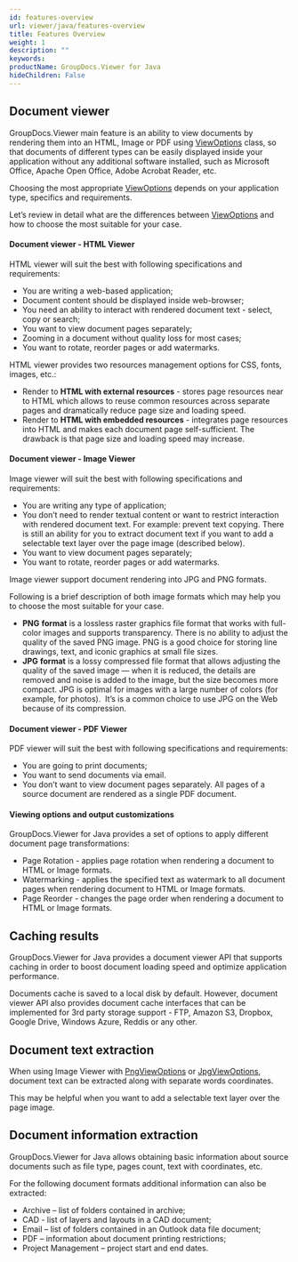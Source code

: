 ```yaml
---
id: features-overview
url: viewer/java/features-overview
title: Features Overview
weight: 1
description: ""
keywords: 
productName: GroupDocs.Viewer for Java
hideChildren: False
---
```

  

## Document viewer

GroupDocs.Viewer main feature is an ability to view documents by rendering them into an HTML, Image or PDF using [ViewOptions](https://apireference.groupdocs.com/java/viewer/com.groupdocs.viewer.options/ViewOptions) class, so that documents of different types can be easily displayed inside your application without any additional software installed, such as Microsoft Office, Apache Open Office, Adobe Acrobat Reader, etc.

Choosing the most appropriate [ViewOptions](https://apireference.groupdocs.com/java/viewer/com.groupdocs.viewer.options/ViewOptions) depends on your application type, specifics and requirements.

Let’s review in detail what are the differences between [ViewOptions](https://apireference.groupdocs.com/java/viewer/com.groupdocs.viewer.options/ViewOptions) and how to choose the most suitable for your case.  

#### Document viewer - HTML Viewer

HTML viewer will suit the best with following specifications and requirements:

*   You are writing a web-based application;
*   Document content should be displayed inside web-browser;
*   You need an ability to interact with rendered document text - select, copy or search;
*   You want to view document pages separately;
*   Zooming in a document without quality loss for most cases;
*   You want to rotate, reorder pages or add watermarks.

HTML viewer provides two resources management options for CSS, fonts, images, etc.:

*   Render to **HTML with external resources** - stores page resources near to HTML which allows to reuse common resources across separate pages and dramatically reduce page size and loading speed.    
*   Render to **HTML with embedded resources** - integrates page resources into HTML and makes each document page self-sufficient. The drawback is that page size and loading speed may increase.
    

#### Document viewer - Image Viewer

Image viewer will suit the best with following specifications and requirements:

*   You are writing any type of application;    
*   You don’t need to render textual content or want to restrict interaction with rendered document text. For example: prevent text copying. There is still an ability for you to extract document text if you want to add a selectable text layer over the page image (described below).     
*   You want to view document pages separately;    
*   You want to rotate, reorder pages or add watermarks.  
    

Image viewer support document rendering into JPG and PNG formats.

Following is a brief description of both image formats which may help you to choose the most suitable for your case.  

*   **PNG** **format** is a lossless raster graphics file format that works with full-color images and supports transparency. There is no ability to adjust the quality of the saved PNG image. PNG is a good choice for storing line drawings, text, and iconic graphics at small file sizes.
*   **JPG** **format** is a lossy compressed file format that allows adjusting the quality of the saved image — when it is reduced, the details are removed and noise is added to the image, but the size becomes more compact. JPG is optimal for images with a large number of colors (for example, for photos).  It’s is a common choice to use JPG on the Web because of its compression.

#### Document viewer - PDF Viewer

PDF viewer will suit the best with following specifications and requirements:
*   You are going to print documents;    
*   You want to send documents via email.    
*   You don’t want to view document pages separately. All pages of a source document are rendered as a single PDF document.
    

#### Viewing options and output customizations

GroupDocs.Viewer for Java provides a set of options to apply different document page transformations:
*   Page Rotation - applies page rotation when rendering a document to HTML or Image formats.    
*   Watermarking - applies the specified text as watermark to all document pages when rendering document to HTML or Image formats.    
*   Page Reorder - changes the page order when rendering a document to HTML or Image formats.
    

## Caching results

GroupDocs.Viewer for Java provides a document viewer API that supports caching in order to boost document loading speed and optimize application performance.

Documents cache is saved to a local disk by default. However, document viewer API also provides document cache interfaces that can be implemented for 3rd party storage support - FTP, Amazon S3, Dropbox, Google Drive, Windows Azure, Reddis or any other.

## Document text extraction

When using Image Viewer with [PngViewOptions](https://apireference.groupdocs.com/java/viewer/com.groupdocs.viewer.options/PngViewOptions) or [JpgViewOptions](https://apireference.groupdocs.com/java/viewer/com.groupdocs.viewer.options/JpgViewOptions), document text can be extracted along with separate words coordinates.

This may be helpful when you want to add a selectable text layer over the page image.

## Document information extraction

GroupDocs.Viewer for Java allows obtaining basic information about source documents such as file type, pages count, text with coordinates, etc.

For the following document formats additional information can also be extracted:
*   Archive – list of folders contained in archive;    
*   CAD - list of layers and layouts in a CAD document;    
*   Email – list of folders contained in an Outlook data file document;    
*   PDF – information about document printing restrictions;    
*   Project Management – project start and end dates.
